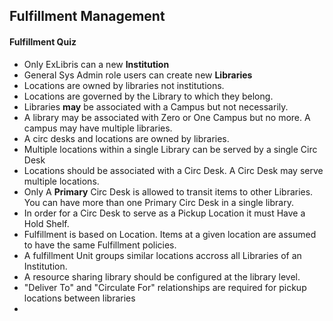 ## Fulfillment Management

#### Fulfillment Quiz

  - Only ExLibris can a new **Institution**
  - General Sys Admin role users can create new **Libraries**
  - Locations are owned by libraries not institutions.
  - Locations are governed by the Library to which they belong.
  - Libraries **may** be associated with a Campus but not necessarily.
  - A library may be associated with Zero or One Campus but no more.  A campus may have multiple libraries.
  - A circ desks and locations are owned by libraries.
  - Multiple locations within a single Library can be served by a single Circ Desk
  - Locations should be associated with a Circ Desk. A Circ Desk may serve multiple locations.
  - Only A **Primary** Circ Desk is allowed to transit items to other Libraries.  You can have more than one Primary Circ Desk in a single library.
  - In order for a Circ Desk to serve as a Pickup Location it must Have a Hold Shelf.
  - Fulfillment is based on Location.  Items at a given location are assumed to have the same Fulfillment policies.
  - A fulfillment Unit groups similar locations accross all Libraries of an Institution.
  - A resource sharing library should be configured at the library level.
  - "Deliver To" and "Circulate For" relationships are required for pickup locations between libraries
  -  
